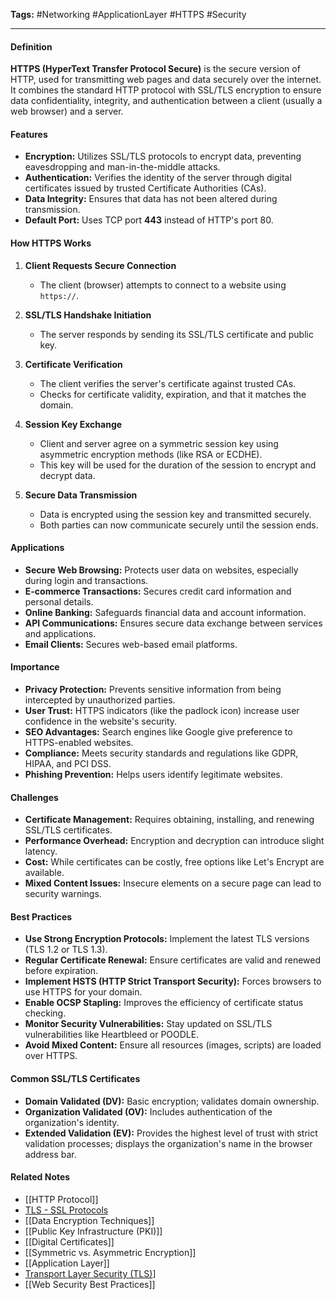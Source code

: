 **Tags:** #Networking #ApplicationLayer #HTTPS #Security

---

#### **Definition**

**HTTPS (HyperText Transfer Protocol Secure)** is the secure version of HTTP, used for transmitting web pages and data securely over the internet. It combines the standard HTTP protocol with SSL/TLS encryption to ensure data confidentiality, integrity, and authentication between a client (usually a web browser) and a server.

#### **Features**

- **Encryption:** Utilizes SSL/TLS protocols to encrypt data, preventing eavesdropping and man-in-the-middle attacks.
- **Authentication:** Verifies the identity of the server through digital certificates issued by trusted Certificate Authorities (CAs).
- **Data Integrity:** Ensures that data has not been altered during transmission.
- **Default Port:** Uses TCP port **443** instead of HTTP's port 80.

#### **How HTTPS Works**

1. **Client Requests Secure Connection**
    
    - The client (browser) attempts to connect to a website using `https://`.
2. **SSL/TLS Handshake Initiation**
    
    - The server responds by sending its SSL/TLS certificate and public key.
3. **Certificate Verification**
    
    - The client verifies the server's certificate against trusted CAs.
    - Checks for certificate validity, expiration, and that it matches the domain.
4. **Session Key Exchange**
    
    - Client and server agree on a symmetric session key using asymmetric encryption methods (like RSA or ECDHE).
    - This key will be used for the duration of the session to encrypt and decrypt data.
5. **Secure Data Transmission**
    
    - Data is encrypted using the session key and transmitted securely.
    - Both parties can now communicate securely until the session ends.

#### **Applications**

- **Secure Web Browsing:** Protects user data on websites, especially during login and transactions.
- **E-commerce Transactions:** Secures credit card information and personal details.
- **Online Banking:** Safeguards financial data and account information.
- **API Communications:** Ensures secure data exchange between services and applications.
- **Email Clients:** Secures web-based email platforms.

#### **Importance**

- **Privacy Protection:** Prevents sensitive information from being intercepted by unauthorized parties.
- **User Trust:** HTTPS indicators (like the padlock icon) increase user confidence in the website's security.
- **SEO Advantages:** Search engines like Google give preference to HTTPS-enabled websites.
- **Compliance:** Meets security standards and regulations like GDPR, HIPAA, and PCI DSS.
- **Phishing Prevention:** Helps users identify legitimate websites.

#### **Challenges**

- **Certificate Management:** Requires obtaining, installing, and renewing SSL/TLS certificates.
- **Performance Overhead:** Encryption and decryption can introduce slight latency.
- **Cost:** While certificates can be costly, free options like Let's Encrypt are available.
- **Mixed Content Issues:** Insecure elements on a secure page can lead to security warnings.

#### **Best Practices**

- **Use Strong Encryption Protocols:** Implement the latest TLS versions (TLS 1.2 or TLS 1.3).
- **Regular Certificate Renewal:** Ensure certificates are valid and renewed before expiration.
- **Implement HSTS (HTTP Strict Transport Security):** Forces browsers to use HTTPS for your domain.
- **Enable OCSP Stapling:** Improves the efficiency of certificate status checking.
- **Monitor Security Vulnerabilities:** Stay updated on SSL/TLS vulnerabilities like Heartbleed or POODLE.
- **Avoid Mixed Content:** Ensure all resources (images, scripts) are loaded over HTTPS.

#### **Common SSL/TLS Certificates**

- **Domain Validated (DV):** Basic encryption; validates domain ownership.
- **Organization Validated (OV):** Includes authentication of the organization's identity.
- **Extended Validation (EV):** Provides the highest level of trust with strict validation processes; displays the organization's name in the browser address bar.

#### **Related Notes**

- [[HTTP Protocol]]
- [TLS - SSL Protocols](TLS%20-%20SSL%20Protocols.md)
- [[Data Encryption Techniques]]
- [[Public Key Infrastructure (PKI)]]
- [[Digital Certificates]]
- [[Symmetric vs. Asymmetric Encryption]]
- [[Application Layer]]
- [Transport Layer Security (TLS)](Transport%20Layer%20Security%20(TLS).md)]
- [[Web Security Best Practices]]